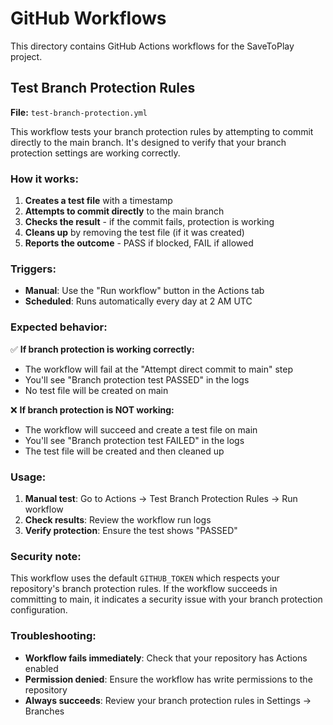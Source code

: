 # GitHub Workflows

This directory contains GitHub Actions workflows for the SaveToPlay project.

## Test Branch Protection Rules

**File:** `test-branch-protection.yml`

This workflow tests your branch protection rules by attempting to commit directly to the main branch. It's designed to verify that your branch protection settings are working correctly.

### How it works:

1. **Creates a test file** with a timestamp
2. **Attempts to commit directly** to the main branch
3. **Checks the result** - if the commit fails, protection is working
4. **Cleans up** by removing the test file (if it was created)
5. **Reports the outcome** - PASS if blocked, FAIL if allowed

### Triggers:

- **Manual**: Use the "Run workflow" button in the Actions tab
- **Scheduled**: Runs automatically every day at 2 AM UTC

### Expected behavior:

✅ **If branch protection is working correctly:**
- The workflow will fail at the "Attempt direct commit to main" step
- You'll see "Branch protection test PASSED" in the logs
- No test file will be created on main

❌ **If branch protection is NOT working:**
- The workflow will succeed and create a test file on main
- You'll see "Branch protection test FAILED" in the logs
- The test file will be created and then cleaned up

### Usage:

1. **Manual test**: Go to Actions → Test Branch Protection Rules → Run workflow
2. **Check results**: Review the workflow run logs
3. **Verify protection**: Ensure the test shows "PASSED"

### Security note:

This workflow uses the default `GITHUB_TOKEN` which respects your repository's branch protection rules. If the workflow succeeds in committing to main, it indicates a security issue with your branch protection configuration.

### Troubleshooting:

- **Workflow fails immediately**: Check that your repository has Actions enabled
- **Permission denied**: Ensure the workflow has write permissions to the repository
- **Always succeeds**: Review your branch protection rules in Settings → Branches

